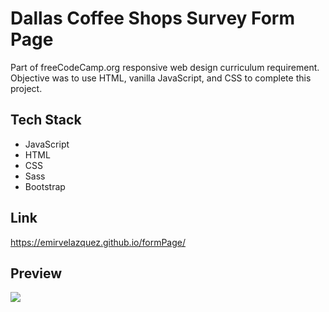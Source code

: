 # Dallas Coffee Shops Survey Form Page

Part of freeCodeCamp.org responsive web design curriculum requirement. Objective was to use HTML, vanilla JavaScript, and CSS to complete this project. 

## Tech Stack
* JavaScript
* HTML
* CSS
* Sass
* Bootstrap

## Link
https://emirvelazquez.github.io/formPage/

## Preview
![](assets/surveyPreview.gif)
